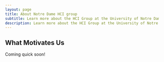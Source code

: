 ```yaml
---
layout: page
title: About Notre Dame HCI group
subtitle: Learn more about the HCI Group at the University of Notre Dame.
description: Learn more about the HCI Group at the University of Notre Dame.
---
```


## What Motivates Us

Coming quick soon!